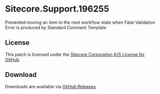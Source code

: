 # Sitecore.Support.196255
Prevented moving an item to the next workflow state when Fatal Validation Error is produced by Standard Comment Template

## License  
This patch is licensed under the [Sitecore Corporation A/S License for GitHub](https://github.com/sitecoresupport/Sitecore.Support.196255/blob/master/LICENSE).  

## Download  
Downloads are available via [GitHub Releases](https://github.com/sitecoresupport/Sitecore.Support.196255/releases).  
